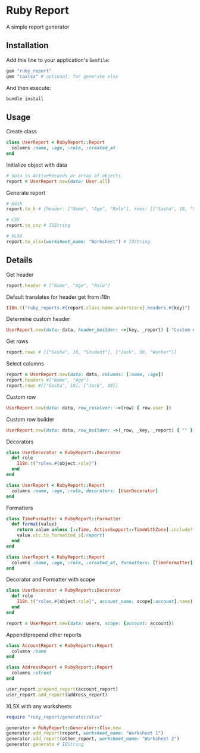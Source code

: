 # Ruby Report
A simple report generator

## Installation
Add this line to your application's `Gemfile`:

```ruby
gem "ruby_report"
gem "caxlsx" # optional: for generate xlsx
```

And then execute:

```sh
bundle install
```

## Usage

Create class
```ruby
class UserReport < RubyReport::Report
  columns :name, :age, :role, :created_at
end
```

Initialize object with data
```ruby
# data is ActiveRecords or array of objects
report = UserReport.new(data: User.all)
```

Generate report
```ruby
# Hash
report.to_h # {header: ["Name", "Age", "Role"], rows: [["Sasha", 18, "Student"]]}

# CSV
report.to_csv # IOString

# XLSX
report.to_xlsx(worksheet_name: "Worksheet") # IOString
```

## Details
Get header
```ruby
report.header # ["Name", "Age", "Role"]
```

Default translates for header get from i18n
```ruby
I18n.t("ruby_reports.#{report.class.name.underscore}.headers.#{key}")
```

Determine custom header
```ruby
UserReport.new(data: data, header_builder: ->(key, _report) { "Custom #{key}" })
```

Get rows
```ruby
report.rows # [["Sasha", 18, "Student"], ["Jack", 30, "Worker"]]
```

Select columns
```ruby
report = UserReport.new(data: data, columns: [:name, :age])
report.headers #["Name", "Age"]
report.rows #[["Sasha", 18], ["Jack", 30]]
```

Custom row
```ruby
UserReport.new(data: data, row_resolver: ->(row) { row.user })
```

Custom row builder
```ruby
UserReport.new(data: data, row_builder: ->(_row, _key, _report) { "" })
```

Decorators
```ruby
class UserDecorator < RubyReport::Decorator
  def role
    I18n.t("roles.#{object.role}")
  end
end

class UserReport < RubyReport::Report
  columns :name, :age, :role, decorators: [UserDecorator]
end
```

Formatters

```ruby
class TimeFormatter < RubyReport::Formatter
  def format(value)
    return value unless [::Time, ActiveSupport::TimeWithZone].include?(value.class)
    value.utc.to_formatted_s(:report)
  end
end

class UserReport < RubyReport::Report
  columns :name, :age, :role, :created_at, formatters: [TimeFormatter]
end
```

Decorator and Formatter with scope
```ruby
class UserDecorator < RubyReport::Decorator
  def role
    I18n.t("roles.#{object.role}", account_name: scope[:account].name)
  end
end

report = UserReport.new(data: users, scope: {account: account})
```

Append/prepend other reports

```ruby
class AccountReport < RubyReport::Report
  columns :name
end

class AddressReport < RubyReport::Report
  columns :street
end

user_report.prepend_report(account_report)
user_report.add_report(address_report)
```

XLSX with any worksheets
```ruby
require "ruby_report/generator/xlsx"

generator = RubyReport::Generator::Xlsx.new
generator.add_report(report, worksheet_name: "Worksheet 1")
generator.add_report(other_report, worksheet_name: "Worksheet 2")
generator.generate # IOString
```